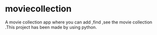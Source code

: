 # moviecollection
A movie collection app where you can add ,find ,see the movie collection .This project has been made by using python.
